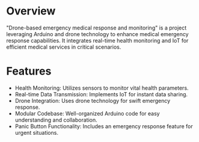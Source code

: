 # Overview
"Drone-based emergency medical response and monitoring" is a project leveraging Arduino and drone technology to enhance medical emergency response capabilities. It integrates real-time health monitoring and IoT for efficient medical services in critical scenarios.

# Features
- Health Monitoring: Utilizes sensors to monitor vital health parameters.
- Real-time Data Transmission: Implements IoT for instant data sharing.
- Drone Integration: Uses drone technology for swift emergency response.
- Modular Codebase: Well-organized Arduino code for easy understanding and collaboration.
- Panic Button Functionality: Includes an emergency response feature for urgent situations.
